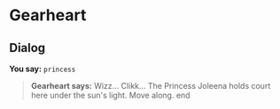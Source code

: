 # Gearheart
## Dialog

**You say:** `princess`



>**Gearheart says:** Wizz... Clikk... The Princess Joleena holds court here under the sun's light.  Move along.
end
